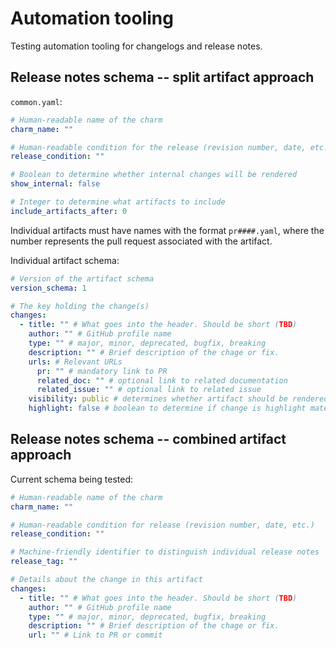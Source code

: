 # Automation tooling
Testing automation tooling for changelogs and release notes.

## Release notes schema -- split artifact approach

`common.yaml`:
```yaml
# Human-readable name of the charm
charm_name: ""

# Human-readable condition for the release (revision number, date, etc.)
release_condition: ""

# Boolean to determine whether internal changes will be rendered
show_internal: false

# Integer to determine what artifacts to include
include_artifacts_after: 0
```

Individual artifacts must have names with the format `pr####.yaml`, where
the number represents the pull request associated with the artifact.

Individual artifact schema:
```yaml
# Version of the artifact schema
version_schema: 1

# The key holding the change(s)
changes:
  - title: "" # What goes into the header. Should be short (TBD)
    author: "" # GitHub profile name
    type: "" # major, minor, deprecated, bugfix, breaking
    description: "" # Brief description of the chage or fix.
    urls: # Relevant URLs
      pr: "" # mandatory link to PR
      related_doc: "" # optional link to related documentation
      related_issue: "" # optional link to related issue
    visibility: public # determines whether artifact should be rendered. Accepted values: public, internal, hidden
    highlight: false # boolean to determine if change is highlight material (i.e. should be featureed in initial paragraph)
```

## Release notes schema -- combined artifact approach

Current schema being tested:

```yaml
# Human-readable name of the charm
charm_name: ""

# Human-readable condition for release (revision number, date, etc.)
release_condition: ""

# Machine-friendly identifier to distinguish individual release notes
release_tag: ""

# Details about the change in this artifact
changes:
  - title: "" # What goes into the header. Should be short (TBD)
    author: "" # GitHub profile name
    type: "" # major, minor, deprecated, bugfix, breaking
    description: "" # Brief description of the chage or fix.
    url: "" # Link to PR or commit
```
